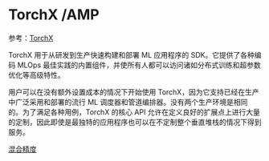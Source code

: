 # TorchX /AMP
参考：[TorchX](https://pytorch.org/torchx/latest/)

TorchX 用于从研发到生产快速构建和部署 ML 应用程序的 SDK。它提供了各种编码 MLOps 最佳实践的内置组件，并使所有人都可以访问诸如分布式训练和超参数优化等高级特性。

用户可以在没有额外设置成本的情况下开始使用 TorchX，因为它支持已经在生产中广泛采用和部署的流行 ML 调度器和管道编排器。没有两个生产环境是相同的。为了满足各种用例，TorchX 的核心 API 允许在定义良好的扩展点上进行大量的定制，因此即使是最独特的应用程序也可以在不定制整个垂直堆栈的情况下得到服务。

[混合精度](https://pytorch.org/tutorials/recipes/recipes/amp_recipe.html)